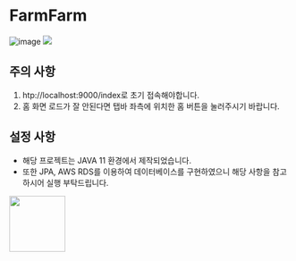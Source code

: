 # FarmFarm
![image](https://github.com/1J3P/FarmFarm/assets/52688527/a8d63152-6420-428b-8ec1-a817657dbc45)
<img src = "https://github.com/1J3P/FarmFarm/assets/75068759/8df90eca-3799-4d87-aa53-bd75ecead973"/>

## 주의 사항
1. htp://localhost:9000/index로 초기 접속해야합니다.
2. 홈 화면 로드가 잘 안된다면 탭바 좌측에 위치한 홈 버튼을 눌러주시기 바랍니다.

## 설정 사항
- 해당 프로젝트는 JAVA 11 환경에서 제작되었습니다. 
- 또한 JPA, AWS RDS를 이용하여 데이터베이스를 구현하였으니 해당 사항을 참고하시어 실행 부탁드립니다.

<img src = "https://github.com/1J3P/FarmFarm/assets/52688527/81ce5c1a-8bb4-4270-8426-41a411aece27" width="100"/>
